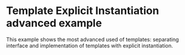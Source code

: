 # Template Explicit Instantiation advanced example

This example shows the most advanced used of templates:
separating interface and implementation of templates with explicit
instantiation.
